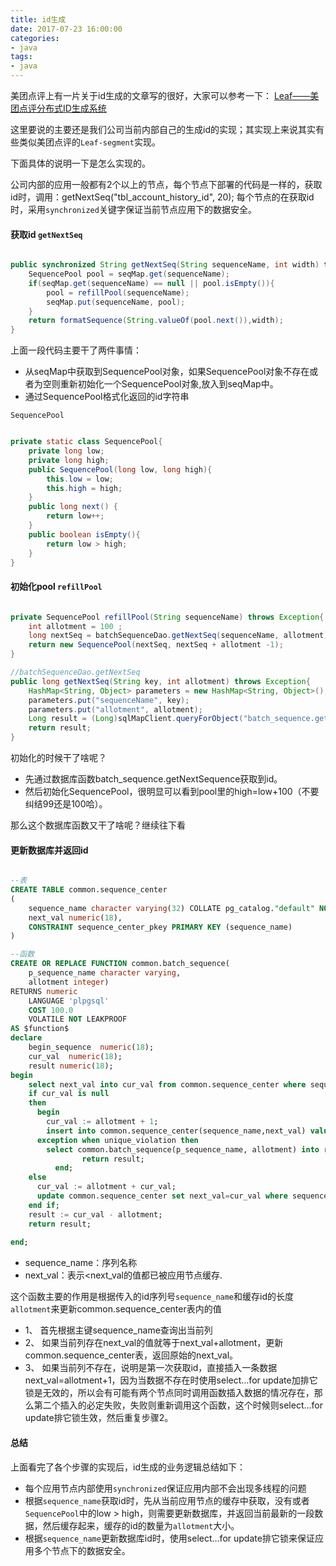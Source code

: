 ```yaml
---
title: id生成
date: 2017-07-23 16:00:00
categories:
- java
tags:
- java
---
```


美团点评上有一片关于id生成的文章写的很好，大家可以参考一下：
[Leaf——美团点评分布式ID生成系统](https://tech.meituan.com/MT_Leaf.html "Leaf——美团点评分布式ID生成系统")

这里要说的主要还是我们公司当前内部自己的生成id的实现；其实现上来说其实有些类似美团点评的```Leaf-segment```实现。

下面具体的说明一下是怎么实现的。

公司内部的应用一般都有2个以上的节点，每个节点下部署的代码是一样的，获取id时，调用：getNextSeq("tbl_account_history_id", 20);
每个节点的在获取id时，采用```synchronized```关键字保证当前节点应用下的数据安全。

#### 获取id ```getNextSeq```
```java

public synchronized String getNextSeq(String sequenceName, int width) throws Exception{
	SequencePool pool = seqMap.get(sequenceName);
	if(seqMap.get(sequenceName) == null || pool.isEmpty()){
		pool = refillPool(sequenceName);
		seqMap.put(sequenceName, pool);
	}
	return formatSequence(String.valueOf(pool.next()),width);
}

```

上面一段代码主要干了两件事情：
* 从seqMap中获取到SequencePool对象，如果SequencePool对象不存在或者为空则重新初始化一个SequencePool对象,放入到seqMap中。
* 通过SequencePool格式化返回的id字符串

```SequencePool```
```java

private static class SequencePool{
	private long low;
	private long high;
	public SequencePool(long low, long high){
		this.low = low;
		this.high = high;
	}
	public long next() {
		return low++;
	}
	public boolean isEmpty(){
		return low > high;
	}
}

```


#### 初始化pool ```refillPool```
```java

private SequencePool refillPool(String sequenceName) throws Exception{
	int allotment = 100 ;
	long nextSeq = batchSequenceDao.getNextSeq(sequenceName, allotment);
	return new SequencePool(nextSeq, nextSeq + allotment -1); 
}

//batchSequenceDao.getNextSeq
public long getNextSeq(String key, int allotment) throws Exception{
	HashMap<String, Object> parameters = new HashMap<String, Object>();
	parameters.put("sequenceName", key);
	parameters.put("allotment", allotment);
	Long result = (Long)sqlMapClient.queryForObject("batch_sequence.getNextSequence", parameters);
	return result;
}

```
初始化的时候干了啥呢？
* 先通过数据库函数batch_sequence.getNextSequence获取到id。
* 然后初始化SequencePool，很明显可以看到pool里的high=low+100（不要纠结99还是100哈）。

那么这个数据库函数又干了啥呢？继续往下看

#### 更新数据库并返回id
```sql

--表
CREATE TABLE common.sequence_center
(
    sequence_name character varying(32) COLLATE pg_catalog."default" NOT NULL,
    next_val numeric(18),
    CONSTRAINT sequence_center_pkey PRIMARY KEY (sequence_name)
)

--函数
CREATE OR REPLACE FUNCTION common.batch_sequence(
	p_sequence_name character varying,
	allotment integer)
RETURNS numeric
    LANGUAGE 'plpgsql'
    COST 100.0
    VOLATILE NOT LEAKPROOF 
AS $function$
declare 
	begin_sequence  numeric(18);
	cur_val  numeric(18);
	result numeric(18);
begin
	select next_val into cur_val from common.sequence_center where sequence_name=p_sequence_name for update;
	if cur_val is null 
	then
	  begin
	    cur_val := allotment + 1;
	    insert into common.sequence_center(sequence_name,next_val) values (p_sequence_name, cur_val);
	  exception when unique_violation then
	  	select common.batch_sequence(p_sequence_name, allotment) into result;
                return result;
          end;
	else
	  cur_val := allotment + cur_val;
	  update common.sequence_center set next_val=cur_val where sequence_name=p_sequence_name;
	end if;
	result := cur_val - allotment;
	return result;
	
end;

```
* sequence_name：序列名称
* next_val：表示<next_val的值都已被应用节点缓存.


这个函数主要的作用是根据传入的id序列号```sequence_name```和缓存id的长度```allotment```来更新common.sequence_center表内的值
* 1、 首先根据主键sequence_name查询出当前列
* 2、 如果当前列存在next_val的值就等于next_val+allotment，更新common.sequence_center表，返回原始的next_val。
* 3、 如果当前列不存在，说明是第一次获取id，直接插入一条数据next_val=allotment+1，因为当数据不存在时使用select...for update加排它锁是无效的，所以会有可能有两个节点同时调用函数插入数据的情况存在，那么第二个插入的必定失败，失败则重新调用这个函数，这个时候则select...for update排它锁生效，然后重复步骤2。

#### 总结
上面看完了各个步骤的实现后，id生成的业务逻辑总结如下：
* 每个应用节点内部使用```synchronized```保证应用内部不会出现多线程的问题
* 根据```sequence_name```获取id时，先从当前应用节点的缓存中获取，没有或者```SequencePool```中的low > high，则需要更新数据库，并返回当前最新的一段数据，然后缓存起来，缓存的id的数量为```allotment```大小。
* 根据```sequence_name```更新数据库id时，使用select...for update排它锁来保证应用多个节点下的数据安全。


